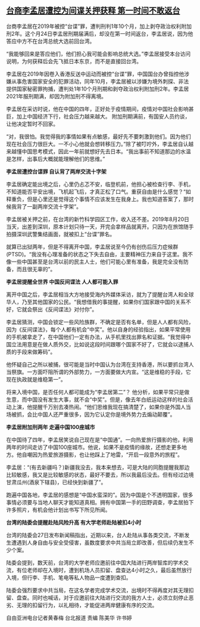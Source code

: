 <!--1690454643000-->
[台商李孟居遭控为间谍关押获释 第一时间不敢返台](https://www.rfa.org/mandarin/yataibaodao/gangtai/hcm-07272023064333.html)
------

<p>台商李孟居在2019年被控“台谍”罪，遭判刑判1年10个月，加上剥夺政治权利附加刑2年。这个月24日李孟居刑期届满后，却没在第一时间返台，李孟居说，因为他答应中方不在台湾总统大选前回台湾。</p><p>“我能够回来是答应他们，他们担心我可能会影响总统大选。”李孟居接受本台访问说明，为何获释后会先飞抵日本东京，而不是直接回台湾。</p><p>李孟居在2019年因卷入香港反送中运动而被控“台谍”罪，中国国台办曾指控他涉嫌从事危害国家安全的犯罪活动，同年10月，李孟居被以涉嫌为境外刺探、非法提供国家秘密罪拘捕，遭判处1年10个月刑期和剥夺政治权利附加刑2年。李孟居2021年服刑期满，却因为附加刑不得离境。</p><p>李孟居在采访时说，他在中国的四年，正好处于疫情期间，疫情对中国社会影响甚巨，加上中国经济下行，社会压力越来越大。 附加刑期满前，有国安人员约谈，让他决定暂时不回家。</p><p>“对，我很怕。我觉得我的事情如果有点敏感，最好先不要刺激到他们。因为他们现在社会压力很巨大。一不小心他就会想转移压力。”除了被叮咛外，李孟居自认越来越懂中国思考模式，因此一年前就想好先去日本。“我出事前不知道那边的水温是怎样，出事后大概就能理解他们的思维。”</p><p><strong>李孟居遭控台谍罪 自认背了两岸交流十字架</strong></p><p>李孟居确定能出境之后，心里仍忐忑不安，临登机前，他担心被检查行李、手机，不知道能否平安出境，飞机起飞后，才真正松了口气。重获自由是什么感觉？“如释重负，但是心里还是觉得这个事情不应该发生在我身上。我也知道答案了，那时候我背了一副两岸交流十字架”。</p><p>李孟居被关押之前，在台湾的新竹科学园区工作，收入还不差。2019年8月20日当天，出差到深圳，原本计划只待一天，开完会拿样品就离开。只因为在旅馆随手拍摄深圳武警集结画面，就被扣上“台谍”罪名。</p><p>就算已出狱两年，但是不得离开中国，李孟居说至今仍有创伤后压力症候群(PTSD)。“我没有心理准备的状态之下失去自由，主要精神压力来自于这里。我不像一些中国甚至是台湾以前的民主人士，他们可能心里有准备，我是完全没有防备，而且很无辜的”。</p><p><strong>李孟居提醒全世界 中国反间谍法 人人都可能入罪</strong></p><p>离开中国之后，李孟居相当大方地接受海内外媒体采访，就为了提醒台湾人和全球华人，乃至其他国家的公民。“我想借我的事提醒，如果你们国家跟中国的关系不好，它就会祭出《反间谍法》对付你”。</p><p>李孟居猜测，中国会锁定一些风险族群，不确定是否有名单，但是人人都有风险，因为《反间谍法》，每个人都有机会“中奖”。他以自身的经验指出，如果平常使用的手机被拿走了，在中国他们一定有办法，从手机里找出罪名和证据。“我觉得中国立法用意是在做人质外交，比如说这段时间跟哪个国家不好了，它就会以逮捕人质的手段来做筹码”。</p><p>他怀疑自己之所以被捕，很可能是当时中国认为台湾在支持香港，所以要抓台湾人当祭旗。一方面吓阻所谓的外部势力，一方面要做大内宣。“这是维稳的手段，它现在执政就是维稳第一”。</p><p>将来入境中国，是否任何人都可能成为“李孟居第二”？ 他分析，如果平常只是做生意，而中国没有发生大事，就不会“中奖”。但是，像去年白纸运动这样的社会活动上演，他提醒千万别去凑热闹。“他们思维我现在搞清楚了，如果你是外国人当场被抓，会比中国人还严重很多，因为它认定你是境外势力去煽动颠覆”。</p><p><strong>李孟居附加刑两年 走遍中国100座城市</strong></p><p>在中国待了四年，李孟居笑说自己现在是“中国通”。一向热爱旅行摄影的他，利用两年的时间走访了中国100座城市。他说，如果不是疫情的缘故，还想走更多地方。他自嘲因为热爱旅游摄影，也让他踩上了地雷，“开启一段意外的旅程”。</p><p>李孟居：“(有去新疆吗？)新疆我没去，我本来想去，可是大陆的同胞提醒我那边比较敏感，我又是比较敏感的状态，最好不要去，所以我最后没去。但有经过边境甘肃瓜州(酒泉下辖县)，已经快到新疆了”。</p><p>跑遍中国各地，李孟居的感想是“中国水蛮深的”。因为中国是个不透明国家，很多事情必须要与当地人聊天才能知道真相。拥有中国第一手的田野调查，李孟居拍下许多照片，有机会他计划出书写下所见所闻。</p><p><strong>台湾的陆委会提醒赴陆风险升高 有大学老师赴陆被扣4小时</strong></p><p>台湾的陆委会27日发布新闻稿指出，近期以来，台人赴陆从事各类交流，不断发生遭遇到人身自由与安全受侵害，虽数度要求中共当局立即改善，但后续仍发生不少个案。</p><p>陆委会提到，数天前，台湾的大学老师应邀前往中国大陆进行两岸智库的学术交流，有位老师却在入境时，遭到机场人员扣留、盘查达4小时之久，最后虽然放行入境，但行李、手机、笔电等私人物品一度遭到查扣。</p><p>陆委会强烈要求中共当局，在这名学者完成学术交流，出境时不得再度对其无理扣留、盘查。同时也喊话，对于应邀前往大陆进行交流的我方人士，必须立刻停止恶劣、无理的扣留行为，以礼相待，才能促进两岸健康有序的交流。</p><p>自由亚洲电台记者黄春梅 台北报道 责编 陈美华 许书婷</p>
